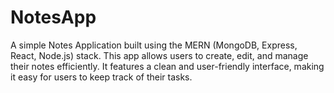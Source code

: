 # NotesApp
A simple Notes Application built using the MERN (MongoDB, Express, React, Node.js) stack. This app allows users to create, edit, and manage their notes efficiently. It features a clean and user-friendly interface, making it easy for users to keep track of their tasks. 
